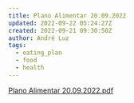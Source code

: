 ```yaml
---
title: Plano Alimentar 20.09.2022
updated: 2022-09-22 05:24:27Z
created: 2022-09-21 09:30:50Z
author: André Luz
tags:
  - eating_plan
  - food
  - health
---
```


[Plano Alimentar 20.09.2022.pdf](../../_resources/Plano_Alimentar_20.09.2022.pdf)